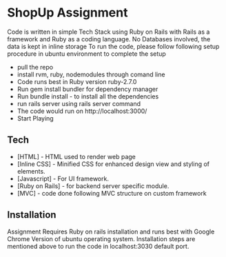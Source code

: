 # ShopUp Assignment

Code is written in simple Tech Stack using Ruby on Rails with Rails as a framework and Ruby as a coding language. No Databases involved, the data is kept in inline storage
To  run the code, please follow following setup procedure in ubuntu environment to complete the setup

- pull the repo
- install rvm, ruby, nodemodules through comand line
- Code runs best in Ruby version ruby-2.7.0
- Run gem install bundler for dependency manager
- Run bundle install - to install all the dependencies
- run rails server using rails server command
- The code would run on http://localhost:3000/ 
- Start Playing

## Tech

- [HTML] - HTML used to render web page
- [Inline CSS] - Minified CSS for enhanced design view and styling of elements.
- [Javascript] - For UI framework.
- [Ruby on Rails] - for backend server specific module.
- [MVC] - code done following MVC structure on custom framework

## Installation

Assignment Requires Ruby on rails installation and runs best with Google Chrome Version of ubuntu operating system. Installation steps are mentioned above to run the code in localhost:3030 default port.
